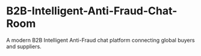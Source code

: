 # B2B-Intelligent-Anti-Fraud-Chat-Room
A modern B2B Intelligent Anti-Fraud chat platform connecting global buyers and suppliers.

